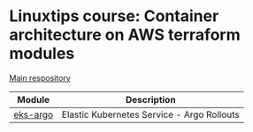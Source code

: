 # Linuxtips course: Container architecture on AWS terraform modules

[Main respository](https://github.com/ssorato/linuxtips-aws-container-architecture)

| Module                                  | Description                                             |
|-----------------------------------------|---------------------------------------------------------|
| [eks-argo](eks-argo/README.md)          | Elastic Kubernetes Service - Argo Rollouts              |
